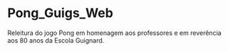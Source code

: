 # Pong_Guigs_Web
Releitura do jogo Pong em homenagem aos professores e em reverência aos 80 anos da Escola Guignard.
